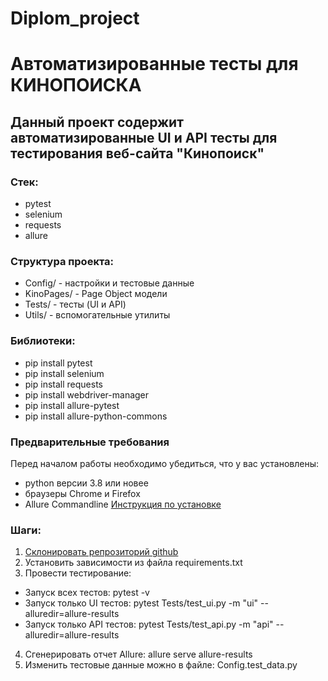 # Diplom_project
# Автоматизированные тесты для КИНОПОИСКА

## Данный проект содержит автоматизированные UI и API тесты для тестирования веб-сайта "Кинопоиск"

### Стек:
- pytest
- selenium
- requests
- allure

### Структура проекта:
- Config/ - настройки и тестовые данные
- KinoPages/ - Page Object модели
- Tests/ - тесты (UI и API)
- Utils/ - вспомогательные утилиты

### Библиотеки:
- pip install pytest
- pip install selenium
- pip install requests
- pip install webdriver-manager
- pip install allure-pytest
- pip install allure-python-commons

### Предварительные требования
Перед началом работы необходимо убедиться, что у вас установлены:
- python версии 3.8 или новее
- браузеры Chrome и Firefox
- Allure Commandline [Инструкция по установке](https://allurereport.org/docs/#_installing_a_commandline)

### Шаги:
1. [Склонировать репрозиторий github](https://github.com/840227lenaelina/Diplom_project.git)
2. Установить зависимости из файла requirements.txt
3. Провести тестирование:
 - Запуск всех тестов: pytest -v
 - Запуск только UI тестов: pytest Tests/test_ui.py -m "ui" --alluredir=allure-results
 - Запуск только API тестов: pytest Tests/test_api.py -m "api" --alluredir=allure-results
4. Сгенерировать отчет Allure: allure serve allure-results
5. Изменить тестовые данные можно в файле: Config.test_data.py
